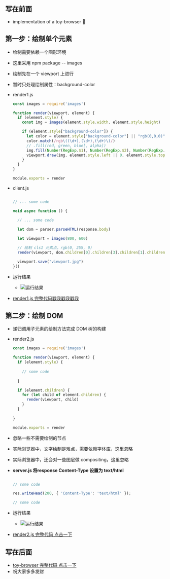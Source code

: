 
## 写在前面
- implementation of a toy-browser 🙆

<!-- more -->

## 第一步：绘制单个元素
- 绘制需要依赖一个图形环境
- 这里采用 npm package -- images
- 绘制先在一个 viewport 上进行
- 暂时只处理绘制属性：background-color
- render1.js

	```javascript
	const images = require('images')

	function render(viewport, element) {
	  if (element.style) {
	    const img = images(element.style.width, element.style.height)
	
	    if (element.style["background-color"]) {
	      let color = element.style["background-color"] || "rgb(0,0,0)"
	      color.match(/rgb\((\d+),(\d+),(\d+)\)/)
	      // .fill(red, green, blue[, alpha])
	      img.fill(Number(RegExp.$1), Number(RegExp.$2), Number(RegExp.$3), 1)
	      viewport.draw(img, element.style.left || 0, element.style.top || 0)
	    }
	  }
	}
	
	module.exports = render
	```
	
- client.js
	
	```javascript
	
	// ... some code
	
	void async function () {
	
	  // ... some code
		
	  let dom = parser.parseHTML(response.body)
	
	  let viewport = images(800, 600)
	
	  // 绘制 cls1 元素点，rgb(0, 255, 0)
	  render(viewport, dom.children[0].children[3].children[1].children[3])
	
	  viewport.save("viewport.jpg")
	}()
	```
	
- 运行结果
	- ![运行结果](http://p0.meituan.net/myvideodistribute/c8641c2200150079f9f29c91b1102ac83945.png)

- [render1.js 完整代码戳我戳我戳我](https://github.com/Ele-Peng/toy-browser/blob/master/render1.js)

## 第二步：绘制 DOM
- 递归调用子元素的绘制方法完成 DOM 树的构建
- render2.js

	```javascript
	const images = require('images')

	function render(viewport, element) {
	  if (element.style) {
	    
	    // some code
	    
	  }
	
	  if (element.children) {
	    for (let child of element.children) {
	      render(viewport, child)
	    }
	  }
	  
	}
	
	module.exports = render
	```
- 忽略一些不需要绘制的节点
- 实际浏览器中，文字绘制是难点，需要依赖字体库，这里忽略
- 实际浏览器中，还会对一些图层做 compositing，这里忽略
- **server.js 将response Content-Type 设置为 text/html**

	```javascript
	
	// some code
	
	res.writeHead(200, { 'Content-Type': 'text/html' });
	
	// some code
	```
	
- 运行结果
	- ![运行结果](http://p0.meituan.net/myvideodistribute/b04d62bb5f32ee07cb640e0b97014fb147655.png)

	
- [render2.js 完整代码 点击一下](https://github.com/Ele-Peng/toy-browser/blob/master/render2.js)


## 写在后面
- [toy-browser 完整代码 点击一下](https://github.com/Ele-Peng/toy-browser)
- 祝大家多多发财
